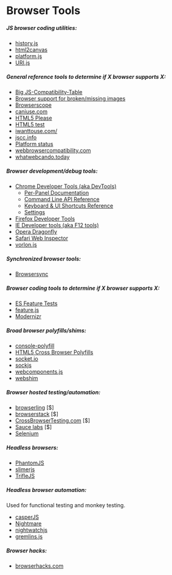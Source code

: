# Browser Tools

##### JS browser coding utilities:

* [history.js](https://github.com/browserstate/history.js)
* [html2canvas](https://github.com/niklasvh/html2canvas)
* [platform.js](https://github.com/bestiejs/platform.js)
* [URI.js](http://medialize.github.io/URI.js/)

##### General reference tools to determine if X browser supports X:

* [Big JS-Compatibility-Table](http://compatibility.shwups-cms.ch/en/home)
* [Browser support for broken/missing images](http://codepen.io/bartveneman/full/qzCte/)
* [Browserscope](http://www.browserscope.org/)
* [caniuse.com](http://caniuse.com/)
* [HTML5 Please](http://html5please.com/)
* [HTML5 test](https://html5test.com/)
* [iwanttouse.com/](http://www.iwanttouse.com/)
* [jscc.info](http://jscc.info/)
* [Platform status](https://dev.modern.ie/platform/status/)
* [webbrowsercompatibility.com](http://www.webbrowsercompatibility.com/)
* [whatwebcando.today](https://whatwebcando.today/)

##### Browser development/debug tools:

* [Chrome Developer Tools (aka DevTools)](https://developers.google.com/web/tools/?hl=en)
    - [Per-Panel Documentation](https://developers.google.com/web/tools/chrome-devtools/#docs)
    - [Command Line API Reference](https://developers.google.com/web/tools/javascript/command-line/command-line-reference?hl=en)
    - [Keyboard & UI Shortcuts Reference](https://developers.google.com/web/tools/iterate/inspect-styles/shortcuts)
    - [Settings](https://developer.chrome.com/devtools/docs/settings)
* [Firefox Developer Tools](https://developer.mozilla.org/en-US/docs/Tools)
* [IE Developer tools (aka F12 tools)](https://dev.modern.ie/platform/documentation/f12-devtools-guide/)
* [Opera Dragonfly](http://www.opera.com/dragonfly/)
* [Safari Web Inspector](https://developer.apple.com/safari/tools/)
* [vorlon.js](http://vorlonjs.com/)

##### Synchronized browser tools:

* [Browsersync](http://www.browsersync.io/)

##### Browser coding tools to determine if X browser supports X:

* [ES Feature Tests](https://featuretests.io/)
* [feature.js](http://featurejs.com/)
* [Modernizr](https://modernizr.com/)

##### Broad browser polyfills/shims:

* [console-polyfill](https://github.com/paulmillr/console-polyfill)
* [HTML5 Cross Browser Polyfills](https://github.com/Modernizr/Modernizr/wiki/HTML5-Cross-browser-Polyfills)
* [socket.io](http://socket.io/)
* [sockjs](https://github.com/sockjs/sockjs-client)
* [webcomponents.js](https://github.com/WebComponents/webcomponentsjs)
* [webshim](https://afarkas.github.io/webshim/demos/)

##### Browser hosted testing/automation:

* [browserling](https://www.browserling.com/) [$]
* [browserstack](https://www.browserstack.com) [$]
* [CrossBrowserTesting.com](http://crossbrowsertesting.com/) [$]
* [Sauce labs](https://saucelabs.com/) [$]
* [Selenium](http://www.seleniumhq.org/)

##### Headless browsers:

* [PhantomJS](http://phantomjs.org/)
* [slimerjs](http://slimerjs.org/)
* [TrifleJS](http://triflejs.org/)

##### Headless browser automation:

Used for functional testing and monkey testing.

* [casperJS](http://casperjs.org/)
* [Nightmare](https://github.com/segmentio/nightmare)
* [nightwatchjs](http://nightwatchjs.org/)
* [gremlins.js](https://github.com/marmelab/gremlins.js)

##### Browser hacks:

* [browserhacks.com](http://browserhacks.com/)

































 






